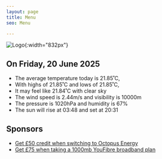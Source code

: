 ```yaml
---
layout: page
title: Menu
seo: Menu

---
```


![Logo](/images/logo.jpg){:width="832px"}

<!-- weather_marker starts -->
## On Friday, 20 June 2025

- The average temperature today is 21.85˚C,
- With highs of 21.85˚C and lows of 21.85˚C,
- It may feel like 21.84˚C with clear sky
- The wind speed is 2.44m/s and visibility is 10000m
- The pressure is 1020hPa and humidity is 67%
- The sun will rise at 03:48 and set at 20:31

<!-- weather_marker ends -->

## Sponsors

- [Get £50 credit when switching to Octopus Energy](https://bit.ly/3oD1nnS)
- [Get £75 when taking a 1000mb YouFibre broadband plan](https://aklam.io/91zWhU?)
